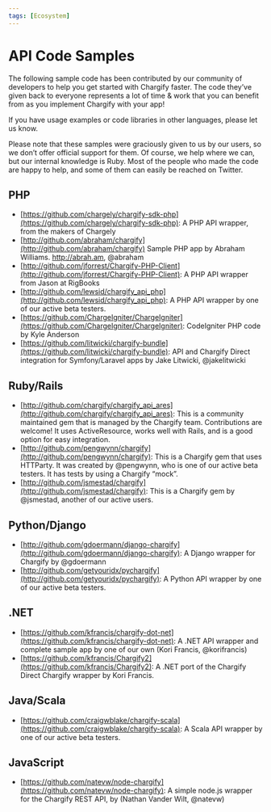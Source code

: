 ```yaml
---
tags: [Ecosystem]
---
```


# API Code Samples

The following sample code has been contributed by our community of developers to help you get started with Chargify faster. The code they’ve given back to everyone represents a lot of time & work that you can benefit from as you implement Chargify with your app!

If you have usage examples or code libraries in other languages, please let us know.

Please note that these samples were graciously given to us by our users, so we don’t offer official support for them. Of course, we help where we can, but our internal knowledge is Ruby. Most of the people who made the code are happy to help, and some of them can easily be reached on Twitter.

## PHP

- [https://github.com/chargely/chargify-sdk-php](https://github.com/chargely/chargify-sdk-php): A PHP API wrapper, from the makers of Chargely
- [http://github.com/abraham/chargify](http://github.com/abraham/chargify) Sample PHP app by Abraham Williams. http://abrah.am, @abraham
- [http://github.com/jforrest/Chargify-PHP-Client](http://github.com/jforrest/Chargify-PHP-Client): A PHP API wrapper from Jason at RigBooks
- [http://github.com/lewsid/chargify_api_php](http://github.com/lewsid/chargify_api_php): A PHP API wrapper by one of our active beta testers.
- [https://github.com/ChargeIgniter/ChargeIgniter](https://github.com/ChargeIgniter/ChargeIgniter): CodeIgniter PHP code by Kyle Anderson
- [https://github.com/litwicki/chargify-bundle](https://github.com/litwicki/chargify-bundle): API and Chargify Direct integration for Symfony/Laravel apps by Jake Litwicki, @jakelitwicki

## Ruby/Rails

- [http://github.com/chargify/chargify_api_ares](http://github.com/chargify/chargify_api_ares): This is a community maintained gem that is managed by the Chargify team. Contributions are welcome! It uses ActiveResource, works well with Rails, and is a good option for easy integration.
- [http://github.com/pengwynn/chargify](http://github.com/pengwynn/chargify): This is a Chargify gem that uses HTTParty. It was created by @pengwynn, who is one of our active beta testers. It has tests by using a Chargify “mock”.
- [http://github.com/jsmestad/chargify](http://github.com/jsmestad/chargify): This is a Chargify gem by @jsmestad, another of our active users.

## Python/Django

- [http://github.com/gdoermann/django-chargify](http://github.com/gdoermann/django-chargify): A Django wrapper for Chargify by @gdoermann
- [http://github.com/getyouridx/pychargify](http://github.com/getyouridx/pychargify): A Python API wrapper by one of our active beta testers.

## .NET

- [https://github.com/kfrancis/chargify-dot-net](https://github.com/kfrancis/chargify-dot-net): A .NET API wrapper and complete sample app by one of our own (Kori Francis, @korifrancis)
- [https://github.com/kfrancis/Chargify2](https://github.com/kfrancis/Chargify2): A .NET port of the Chargify Direct Chargify wrapper by Kori Francis.

## Java/Scala

- [https://github.com/craigwblake/chargify-scala](https://github.com/craigwblake/chargify-scala): A Scala API wrapper by one of our active beta testers.

## JavaScript

- [https://github.com/natevw/node-chargify](https://github.com/natevw/node-chargify): A simple node.js wrapper for the Chargify REST API, by (Nathan Vander Wilt, @natevw)
